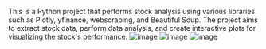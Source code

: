This is a Python project that performs stock analysis using various libraries such as Plotly, yfinance, webscraping, and Beautiful Soup. The project aims to extract stock data, perform data analysis, and create interactive plots for visualizing the stock's performance.
![image](https://github.com/akshrasingh/STOCK/assets/110145062/559a4aa6-5753-4b28-ba61-2122c27be620)
![image](https://github.com/akshrasingh/STOCK/assets/110145062/a749d772-5a0b-47a4-8fe3-98350c6e63b9)
![image](https://github.com/akshrasingh/STOCK/assets/110145062/23dffa13-4147-46f1-8407-7eaf970ab0f0)


